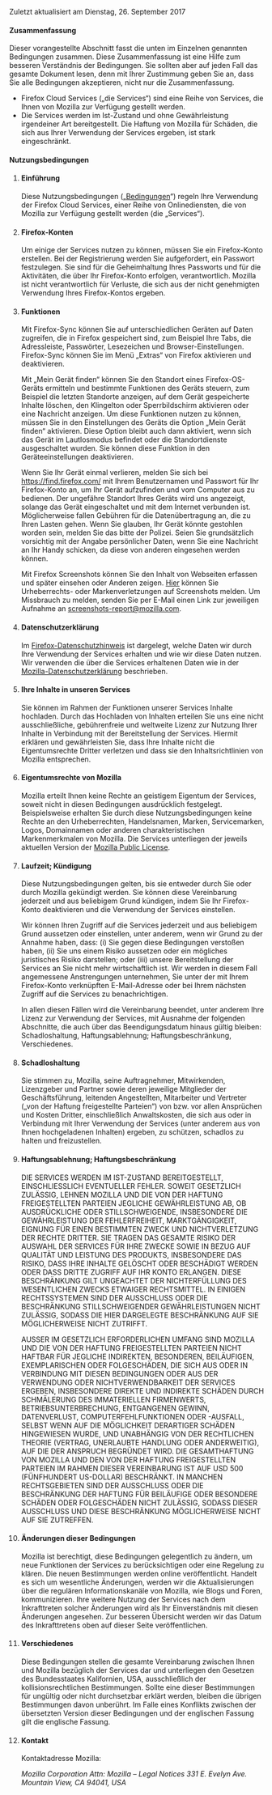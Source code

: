 Zuletzt aktualisiert am Dienstag, 26. September 2017

#### Zusammenfassung

Dieser vorangestellte Abschnitt fasst die unten im Einzelnen genannten Bedingungen zusammen. Diese Zusammenfassung ist eine Hilfe zum besseren Verständnis der Bedingungen. Sie sollten aber auf jeden Fall das gesamte Dokument lesen, denn mit Ihrer Zustimmung geben Sie an, dass Sie alle Bedingungen akzeptieren, nicht nur die Zusammenfassung.

- Firefox Cloud Services („die Services“) sind eine Reihe von Services, die Ihnen von Mozilla zur Verfügung gestellt werden.
- Die Services werden im Ist-Zustand und ohne Gewährleistung irgendeiner Art bereitgestellt. Die Haftung von Mozilla für Schäden, die sich aus Ihrer Verwendung der Services ergeben, ist stark eingeschränkt.

#### Nutzungsbedingungen

1. #### Einführung

    Diese Nutzungsbedingungen („<u>Bedingungen</u>“) regeln Ihre Verwendung der Firefox Cloud Services, einer Reihe von Onlinediensten, die von Mozilla zur Verfügung gestellt werden (die „Services“).

2. #### Firefox-Konten

    Um einige der Services nutzen zu können, müssen Sie ein Firefox-Konto erstellen.  Bei der Registrierung werden Sie aufgefordert, ein Passwort festzulegen. Sie sind für die Geheimhaltung Ihres Passworts und für die Aktivitäten, die über Ihr Firefox-Konto erfolgen, verantwortlich. Mozilla ist nicht verantwortlich für Verluste, die sich aus der nicht genehmigten Verwendung Ihres Firefox-Kontos ergeben.

3. #### Funktionen

    Mit Firefox-Sync können Sie auf unterschiedlichen Geräten auf Daten zugreifen, die in Firefox gespeichert sind, zum Beispiel Ihre Tabs, die Adressleiste, Passwörter, Lesezeichen und Browser-Einstellungen. Firefox-Sync können Sie im Menü „Extras“ von Firefox aktivieren und deaktivieren.

    Mit „Mein Gerät finden“ können Sie den Standort eines Firefox-OS-Geräts ermitteln und bestimmte Funktionen des Geräts steuern, zum Beispiel die letzten Standorte anzeigen, auf dem Gerät gespeicherte Inhalte löschen, den Klingelton oder Sperrbildschirm aktivieren oder eine Nachricht anzeigen. Um diese Funktionen nutzen zu können, müssen Sie in den Einstellungen des Geräts die Option „Mein Gerät finden“ aktivieren. Diese Option bleibt auch dann aktiviert, wenn sich das Gerät im Lautlosmodus befindet oder die Standortdienste ausgeschaltet wurden. Sie können diese Funktion in den Geräteeinstellungen deaktivieren.

    Wenn Sie Ihr Gerät einmal verlieren, melden Sie sich bei https://find.firefox.com/ mit Ihrem Benutzernamen und Passwort für Ihr Firefox-Konto an, um Ihr Gerät aufzufinden und vom Computer aus zu bedienen. Der ungefähre Standort Ihres Geräts wird uns angezeigt, solange das Gerät eingeschaltet und mit dem Internet verbunden ist. Möglicherweise fallen Gebühren für die Datenübertragung an, die zu Ihren Lasten gehen. Wenn Sie glauben, Ihr Gerät könnte gestohlen worden sein, melden Sie das bitte der Polizei. Seien Sie grundsätzlich vorsichtig mit der Angabe persönlicher Daten, wenn Sie eine Nachricht an Ihr Handy schicken, da diese von anderen eingesehen werden können.
    
    Mit Firefox Screenshots können Sie den Inhalt von Webseiten erfassen und später einsehen oder Anderen zeigen. [Hier](https://www.mozilla.org/about/legal/report-infringement/) können Sie Urheberrechts- oder Markenverletzungen auf Screenshots melden. Um Missbrauch zu melden, senden Sie per E-Mail einen Link zur jeweiligen Aufnahme an screenshots-report@mozilla.com.

4. #### Datenschutzerklärung

    Im [Firefox-Datenschutzhinweis](https://www.mozilla.org/privacy/firefox/) ist dargelegt, welche Daten wir durch Ihre Verwendung der Services erhalten und wie wir diese Daten nutzen. Wir verwenden die über die Services erhaltenen Daten wie in der [Mozilla-Datenschutzerklärung](https://www.mozilla.org/privacy/) beschrieben.

5. #### Ihre Inhalte in unseren Services

    Sie können im Rahmen der Funktionen unserer Services Inhalte hochladen. Durch das Hochladen von Inhalten erteilen Sie uns eine nicht ausschließliche, gebührenfreie und weltweite Lizenz zur Nutzung Ihrer Inhalte in Verbindung mit der Bereitstellung der Services. Hiermit erklären und gewährleisten Sie, dass Ihre Inhalte nicht die Eigentumsrechte Dritter verletzen und dass sie den Inhaltsrichtlinien von Mozilla entsprechen.

6. #### Eigentumsrechte von Mozilla

    Mozilla erteilt Ihnen keine Rechte an geistigem Eigentum der Services, soweit nicht in diesen Bedingungen ausdrücklich festgelegt. Beispielsweise erhalten Sie durch diese Nutzungsbedingungen keine Rechte an den Urheberrechten, Handelsnamen, Marken, Servicemarken, Logos, Domainnamen oder anderen charakteristischen Markenmerkmalen von Mozilla. Die Services unterliegen der jeweils aktuellen Version der [Mozilla Public License](https://www.mozilla.org/MPL/).

7. #### Laufzeit; Kündigung

    Diese Nutzungsbedingungen gelten, bis sie entweder durch Sie oder durch Mozilla gekündigt werden. Sie können diese Vereinbarung jederzeit und aus beliebigem Grund kündigen, indem Sie Ihr Firefox-Konto deaktivieren und die Verwendung der Services einstellen.

    Wir können Ihren Zugriff auf die Services jederzeit und aus beliebigem Grund aussetzen oder einstellen, unter anderem, wenn wir Grund zu der Annahme haben, dass: (i) Sie gegen diese Bedingungen verstoßen haben, (ii) Sie uns einem Risiko aussetzen oder ein mögliches juristisches Risiko darstellen; oder (iii) unsere Bereitstellung der Services an Sie nicht mehr wirtschaftlich ist. Wir werden in diesem Fall angemessene Anstrengungen unternehmen, Sie unter der mit Ihrem Firefox-Konto verknüpften E-Mail-Adresse oder bei Ihrem nächsten Zugriff auf die Services zu benachrichtigen.

    In allen diesen Fällen wird die Vereinbarung beendet, unter anderem Ihre Lizenz zur Verwendung der Services, mit Ausnahme der folgenden Abschnitte, die auch über das Beendigungsdatum hinaus gültig bleiben: Schadloshaltung, Haftungsablehnung; Haftungsbeschränkung, Verschiedenes.

8. #### Schadloshaltung

    Sie stimmen zu, Mozilla, seine Auftragnehmer, Mitwirkenden, Lizenzgeber und Partner sowie deren jeweilige Mitglieder der Geschäftsführung, leitenden Angestellten, Mitarbeiter und Vertreter („von der Haftung freigestellte Parteien“) von bzw. vor allen Ansprüchen und Kosten Dritter, einschließlich Anwaltskosten, die sich aus oder in Verbindung mit Ihrer Verwendung der Services (unter anderem aus von Ihnen hochgeladenen Inhalten) ergeben, zu schützen, schadlos zu halten und freizustellen.

9. #### Haftungsablehnung; Haftungsbeschränkung

    DIE SERVICES WERDEN IM IST-ZUSTAND BEREITGESTELLT, EINSCHLIESSLICH EVENTUELLER FEHLER. SOWEIT GESETZLICH ZULÄSSIG, LEHNEN MOZILLA UND DIE VON DER HAFTUNG FREIGESTELLTEN PARTEIEN JEGLICHE GEWÄHRLEISTUNG AB, OB AUSDRÜCKLICHE ODER STILLSCHWEIGENDE, INSBESONDERE DIE GEWÄHRLEISTUNG DER FEHLERFREIHEIT, MARKTGÄNGIGKEIT, EIGNUNG FÜR EINEN BESTIMMTEN ZWECK UND NICHTVERLETZUNG DER RECHTE DRITTER. SIE TRAGEN DAS GESAMTE RISIKO DER AUSWAHL DER SERVICES FÜR IHRE ZWECKE SOWIE IN BEZUG AUF QUALITÄT UND LEISTUNG DES PRODUKTS, INSBESONDERE DAS RISIKO, DASS IHRE INHALTE GELÖSCHT ODER BESCHÄDIGT WERDEN ODER DASS DRITTE ZUGRIFF AUF IHR KONTO ERLANGEN. DIESE BESCHRÄNKUNG GILT UNGEACHTET DER NICHTERFÜLLUNG DES WESENTLICHEN ZWECKS ETWAIGER RECHTSMITTEL. IN EINIGEN RECHTSSYSTEMEN SIND DER AUSSCHLUSS ODER DIE BESCHRÄNKUNG STILLSCHWEIGENDER GEWÄHRLEISTUNGEN NICHT ZULÄSSIG, SODASS DIE HIER DARGELEGTE BESCHRÄNKUNG AUF SIE MÖGLICHERWEISE NICHT ZUTRIFFT.

    AUSSER IM GESETZLICH ERFORDERLICHEN UMFANG SIND MOZILLA UND DIE VON DER HAFTUNG FREIGESTELLTEN PARTEIEN NICHT HAFTBAR FÜR JEGLICHE INDIREKTEN, BESONDEREN, BEILÄUFIGEN, EXEMPLARISCHEN ODER FOLGESCHÄDEN, DIE SICH AUS ODER IN VERBINDUNG MIT DIESEN BEDINGUNGEN ODER AUS DER VERWENDUNG ODER NICHTVERWENDBARKEIT DER SERVICES ERGEBEN, INSBESONDERE DIREKTE UND INDIREKTE SCHÄDEN DURCH SCHMÄLERUNG DES IMMATERIELLEN FIRMENWERTS, BETRIEBSUNTERBRECHUNG, ENTGANGENEN GEWINN, DATENVERLUST, COMPUTERFEHLFUNKTIONEN ODER -AUSFALL, SELBST WENN AUF DIE MÖGLICHKEIT DERARTIGER SCHÄDEN HINGEWIESEN WURDE, UND UNABHÄNGIG VON DER RECHTLICHEN THEORIE (VERTRAG, UNERLAUBTE HANDLUNG ODER ANDERWEITIG), AUF DIE DER ANSPRUCH BEGRÜNDET WIRD. DIE GESAMTHAFTUNG VON MOZILLA UND DEN VON DER HAFTUNG FREIGESTELLTEN PARTEIEN IM RAHMEN DIESER VEREINBARUNG IST AUF USD 500 (FÜNFHUNDERT US-DOLLAR) BESCHRÄNKT. IN MANCHEN RECHTSGEBIETEN SIND DER AUSSCHLUSS ODER DIE BESCHRÄNKUNG DER HAFTUNG FÜR BEILÄUFIGE ODER BESONDERE SCHÄDEN ODER FOLGESCHÄDEN NICHT ZULÄSSIG, SODASS DIESER AUSSCHLUSS UND DIESE BESCHRÄNKUNG MÖGLICHERWEISE NICHT AUF SIE ZUTREFFEN.

10. #### Änderungen dieser Bedingungen

    Mozilla ist berechtigt, diese Bedingungen gelegentlich zu ändern, um neue Funktionen der Services zu berücksichtigen oder eine Regelung zu klären. Die neuen Bestimmungen werden online veröffentlicht. Handelt es sich um wesentliche Änderungen, werden wir die Aktualisierungen über die regulären Informationskanäle von Mozilla, wie Blogs und Foren, kommunizieren. Ihre weitere Nutzung der Services nach dem Inkrafttreten solcher Änderungen wird als Ihr Einverständnis mit diesen Änderungen angesehen. Zur besseren Übersicht werden wir das Datum des Inkrafttretens oben auf dieser Seite veröffentlichen.

11. #### Verschiedenes

    Diese Bedingungen stellen die gesamte Vereinbarung zwischen Ihnen und Mozilla bezüglich der Services dar und unterliegen den Gesetzen des Bundesstaates Kalifornien, USA, ausschließlich der kollisionsrechtlichen Bestimmungen. Sollte eine dieser Bestimmungen für ungültig oder nicht durchsetzbar erklärt werden, bleiben die übrigen Bestimmungen davon unberührt. Im Falle eines Konflikts zwischen der übersetzten Version dieser Bedingungen und der englischen Fassung gilt die englische Fassung.

12. #### Kontakt

    Kontaktadresse Mozilla:

    <address>
      Mozilla Corporation 
      Attn: Mozilla – Legal Notices 
      331 E. Evelyn Ave. 
      Mountain View, CA 94041, USA 
    </address>
